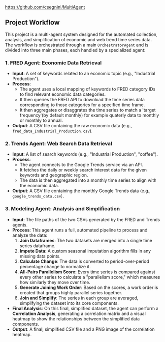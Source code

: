 https://github.com/csegnini/MultiAgent

## Project Workflow

This project is a multi-agent system designed for the automated collection, analysis, and simplification of economic and web trend time series data. The workflow is orchestrated through a main `OrchestratorAgent` and is divided into three main phases, each handled by a specialized agent:

### 1. FRED Agent: Economic Data Retrieval

- **Input**: A set of keywords related to an economic topic (e.g., "Industrial Production").
- **Process**:
  - The agent uses a local mapping of keywords to FRED category IDs to find relevant economic data categories.
  - It then queries the FRED API to download the time series data corresponding to those categories for a specified time frame.
  - It then aggregates or disaggrates the time series to match a 'target frequency'(by default monthly) for example quaterly data to monthly or monthly to annual.
- **Output**: A CSV file containing the raw economic data (e.g., `fred_data_Industrial_Production.csv`).

### 2. Trends Agent: Web Search Data Retrieval

- **Input**: A list of search keywords (e.g., "Industrial Production", "coffee").
- **Process**:
  - The agent connects to the Google Trends service via an API.
  - It fetches the daily or weekly search interest data for the given keywords and geographic region.
  - The data is then aggregated into a monthly time series to align with the economic data.
- **Output**: A CSV file containing the monthly Google Trends data (e.g., `google_trends_data.csv`).

### 3. Modeling Agent: Analysis and Simplification

- **Input**: The file paths of the two CSVs generated by the FRED and Trends agents.
- **Process**: This agent runs a full, automated pipeline to process and analyze the data:
  1.  **Join Dataframes**: The two datasets are merged into a single time series dataframe.
  2.  **Impute Data**: A custom seasonal imputation algorithm fills in any missing data points.
  3.  **Calculate Change**: The data is converted to period-over-period percentage change to normalize it.
  4.  **All-Pairs Parallelism Score**: Every time series is compared against every other series to calculate a "parallelism score," which measures how similarly they move over time.
  5.  **Generate Joining Work Order**: Based on the scores, a work order is created that groups highly parallel series together.
  6.  **Join and Simplify**: The series in each group are averaged, simplifying the dataset into its core components.
- **Final Analysis**: On this final, simplified dataset, the agent can perform a **Correlation Analysis**, generating a correlation matrix and a visual heatmap to show the relationships between the simplified data components.
- **Output**: A final, simplified CSV file and a PNG image of the correlation heatmap.
